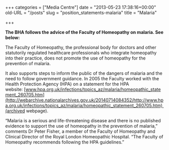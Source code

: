 +++
categories = ["Media Centre"]
date = "2013-05-23 17:38:16+00:00"
old-URL = "/posts"
slug = "position_statements-malaria"
title = "Malaria"

+++

**The BHA follows the advice of the Faculty of Homeopathy on malaria. See below:**

The Faculty of Homeopathy, the professional body for doctors and other statutorily regulated healthcare professionals who integrate homeopathy into their practice, does not promote the use of homeopathy for the prevention of malaria.

It also supports steps to inform the public of the dangers of malaria and the need to follow government guidance. In 2005 the Faculty worked with the Health Protection Agency (HPA) on a statement for the HPA website: [www.hpa.org.uk/infections/topics_az/malaria/homeopathic_statement_260705.htm](http://webarchive.nationalarchives.gov.uk/20140714084352/http://www.hpa.org.uk/infections/topics_az/malaria/homeopathic_statement_260705.htm) (archived webpage).

“Malaria is a serious and life-threatening disease and there is no published evidence to support the use of homeopathy in the prevention of malaria,” comments Dr Peter Fisher, a member of the Faculty of Homeopathy and Clinical Director of the Royal London Homeopathic Hospital. “The Faculty of Homeopathy recommends following the HPA guidelines.”
